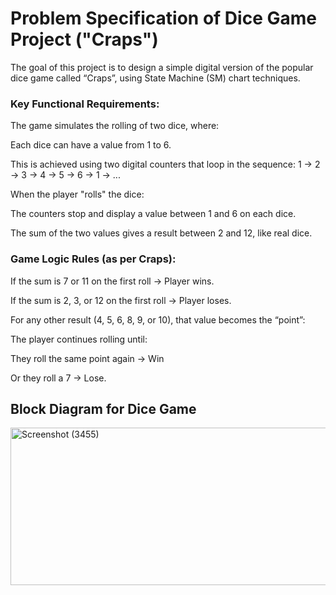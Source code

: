 # Problem Specification of Dice Game Project ("Craps")
The goal of this project is to design a simple digital version of the popular dice game called “Craps”, using State Machine (SM) chart techniques.
### Key Functional Requirements:
The game simulates the rolling of two dice, where:

Each dice can have a value from 1 to 6.

This is achieved using two digital counters that loop in the sequence:
1 → 2 → 3 → 4 → 5 → 6 → 1 → ...

When the player "rolls" the dice:

The counters stop and display a value between 1 and 6 on each dice.

The sum of the two values gives a result between 2 and 12, like real dice.

### Game Logic Rules (as per Craps):
If the sum is 7 or 11 on the first roll → Player wins.

If the sum is 2, 3, or 12 on the first roll → Player loses.

For any other result (4, 5, 6, 8, 9, or 10), that value becomes the “point”:

The player continues rolling until:

They roll the same point again → Win

Or they roll a 7 → Lose.    

## Block Diagram for Dice Game
<img width="622" height="252" alt="Screenshot (3455)" src="https://github.com/user-attachments/assets/cc971dfc-5575-4d0c-b779-ce2c96160841" />



